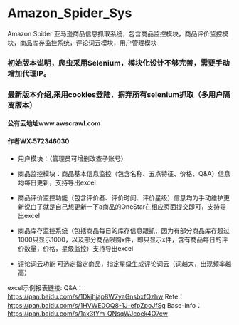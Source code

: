 # Amazon_Spider_Sys
Amazon Spider 亚马逊商品信息抓取系统，包含商品监控模块，商品评价监控模块，商品库存监控系统，评论词云模块，用户管理模块

### 初始版本说明，爬虫采用Selenium，模块化设计不够完善，需要手动增加代理IP。

### 最新版本介绍,采用cookies登陆，摒弃所有selenium抓取（多用户隔离版本）
#### 公有云地址www.awscrawl.com
#### 作者WX:572346030
* 用户模块：（管理员可增删改查子账号）

* 商品监控模块：商品基本信息监控（包含名称、五点特征、价格、Q&A）信息均每日更新，支持导出excel

* 商品评价监控功能（包含评价者、评价时间、评价星级）信息均为手动维护更新说白了就是自己想更新一下a商品的OneStar在相应页面提交即可，支持导出excel

* 商品库存监控系统（包括商品每日的库存信息跟抓，因为有部分商品库存超过1000只显示1000，以及部分商品限购x件，即只显示x件，含有商品每日的评价数量，价格，星级监控）支持导出excel

* 评论词云功能 可选定指定商品，指定星级生成评论词云（词越大，出现频率越高）


excel示例报表链接:
Q&A：https://pan.baidu.com/s/1Dkjhjap8W7yaGnsbxfQzhw
Rete：https://pan.baidu.com/s/1HVWE0OQ8-1J-efpZpoJfSg
Base-Info：https://pan.baidu.com/s/1ax3tYm_QNsqWJcoek4O7cw
